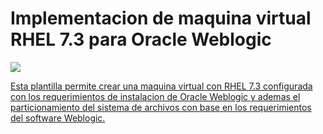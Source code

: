 # Implementacion de maquina virtual RHEL 7.3 para Oracle Weblogic

<a href="https://portal.azure.com/#create/Microsoft.Template/uri/https%3A%2F%2Fraw.githubusercontent.com%2FAzure%2Fazure-quickstart-templates%2Fmaster%2F101-vm-simple-rhel%2Fazuredeploy.json" target="_blank">
    <img src="http://azuredeploy.net/deploybutton.png"/>
</a>
<a href="http://armviz.io/#/?load=https%3A%2F%2Fraw.githubusercontent.com%2FAzure%2Fazure-quickstart-templates%2Fmaster%2F101-vm-simple-rhel%2Fazuredeploy.json" target="_blank">


Esta plantilla permite crear una maquina virtual con RHEL 7.3 configurada con los requerimientos de instalacion de Oracle Weblogic y ademas el particionamiento del sistema de archivos con base en los requerimientos del software Weblogic.  